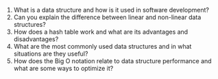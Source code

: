 

1. What is a data structure and how is it used in software development?
2. Can you explain the difference between linear and non-linear data structures?
3. How does a hash table work and what are its advantages and disadvantages?
4. What are the most commonly used data structures and in what situations are they useful?
5. How does the Big O notation relate to data structure performance and what are some ways to optimize it?